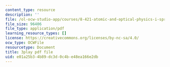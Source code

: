 ```yaml
---
content_type: resource
description: ''
file: /ol-ocw-studio-app/courses/8-421-atomic-and-optical-physics-i-spring-2014/e01a25b34b89dc3d0c4be48ea166e2db_o3Oog9I25dA.pdf
file_size: 96406
file_type: application/pdf
learning_resource_types: []
license: https://creativecommons.org/licenses/by-nc-sa/4.0/
ocw_type: OCWFile
resourcetype: Document
title: 3play pdf file
uid: e01a25b3-4b89-dc3d-0c4b-e48ea166e2db
---
```


